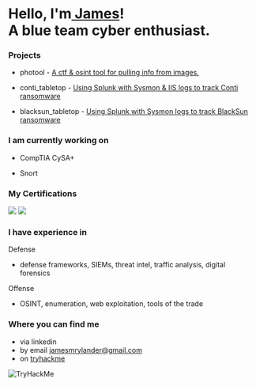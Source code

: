 <h1>Hello, I'm<a href="https://github.com/jamesryla"> James</a>! <br/>A blue team cyber enthusiast.

<h3>Projects</h3>

- photool - [A ctf & osint tool for pulling info from images.](https://github.com/jamesryla/photool)

- conti_tabletop - [Using Splunk with Sysmon & IIS logs to track Conti ransomware](https://github.com/jamesryla/conti_tabletop) 

- blacksun_tabletop - [Using Splunk with Sysmon logs to track BlackSun ransomware](https://github.com/jamesryla/blacksun_tabletop)

<h3>I am currently working on</h3>

- CompTIA CySA+

- Snort

<h3>My Certifications</h3>
<img src="https://github.com/jamesryla/jamesryla/assets/58945104/91cad2b7-4228-4863-91d1-3c611c1ef770"> <img src="https://github.com/jamesryla/jamesryla/assets/58945104/013da896-de63-4b44-92e2-37de1ee59c9a">

<h3>I have experience in</h3>

Defense

- defense frameworks, SIEMs, threat intel, traffic analysis, digital forensics

Offense

- OSINT, enumeration, web exploitation, tools of the trade

<h3> Where you can find me</h3>

- via linkedin
- by email jamesmrylander@gmail.com
- on [tryhackme](https://tryhackme.com/p/ryla) 
 <img src="https://tryhackme-badges.s3.amazonaws.com/ryla.png" alt="TryHackMe">

